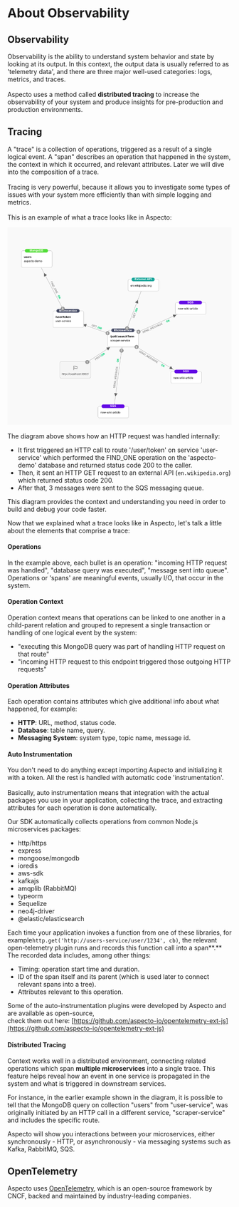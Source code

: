 # About Observability

## Observability

Observability is the ability to understand system behavior and state by looking at its output. In this context, the output data is usually referred to as 'telemetry data', and there are three major well-used categories: logs, metrics, and traces.\
\
Aspecto uses a method called **distributed tracing** to increase the observability of your system and produce insights for pre-production and production environments.

## Tracing

A "trace" is a collection of operations, triggered as a result of a single logical event. A "span" describes an operation that happened in the system, the context in which it occurred, and relevant attributes. Later we will dive into the composition of a trace.\
\
Tracing is very powerful, because it allows you to investigate some types of issues with your system more efficiently than with simple logging and metrics.\
\
This is an example of what a trace looks like in Aspecto:

![](<../.gitbook/assets/image (10).png>)

The diagram above shows how an HTTP request was handled internally:

* It first triggered an HTTP call to route '/user/token' on service 'user-service' which performed the FIND\_ONE operation on the 'aspecto-demo' database and returned status code 200 to the caller.
* Then, it sent an HTTP GET request to an external API (`en.wikipedia.org`) which returned status code 200.
* After that, 3 messages were sent to the SQS messaging queue.

This diagram provides the context and understanding you need in order to build and debug your code faster.

Now that we explained what a trace looks like in Aspecto, let's talk a little about the elements that comprise a trace:

#### Operations

In the example above, each bullet is an operation: "incoming HTTP request was handled", "database query was executed", "message sent into queue". Operations or 'spans' are meaningful events, usually I/O, that occur in the system.&#x20;

#### Operation Context

Operation context means that operations can be linked to one another in a child-parent relation and grouped to represent a single transaction or handling of one logical event by the system:

* "executing this MongoDB query was part of handling HTTP request on that route"
* "incoming HTTP request to this endpoint triggered those outgoing HTTP requests"

#### Operation Attributes

Each operation contains attributes which give additional info about what happened, for example:

* **HTTP**: URL, method, status code.
* **Database**: table name, query.
* **Messaging System**: system type, topic name, message id.

#### Auto Instrumentation

You don't need to do anything except importing Aspecto and initializing it with a token. All the rest is handled with automatic code 'instrumentation'.\
\
Basically, auto instrumentation means that integration with the actual packages you use in your application, collecting the trace, and extracting attributes for each operation is done automatically.

Our SDK automatically collects operations from common Node.js microservices packages:

* http/https
* express
* mongoose/mongodb
* ioredis
* aws-sdk
* kafkajs
* amqplib (RabbitMQ)
* typeorm
* Sequelize
* neo4j-driver
* @elastic/elasticsearch

Each time your application invokes a function from one of these libraries, for example`http.get('http://users-service/user/1234', cb)`, the relevant open-telemetry plugin runs and records this function call into a span**.** The recorded data includes, among other things:

* Timing: operation start time and duration.
* ID of the span itself and its parent (which is used later to connect relevant spans into a tree).&#x20;
* Attributes relevant to this operation.

Some of the auto-instrumentation plugins were developed by Aspecto and are available as open-source,\
check them out here: [https://github.com/aspecto-io/opentelemetry-ext-js](https://github.com/aspecto-io/opentelemetry-ext-js)

#### Distributed Tracing

Context works well in a distributed environment, connecting related operations which span **multiple microservices** into a single trace. This feature helps reveal how an event in one service is propagated in the system and what is triggered in downstream services.&#x20;

For instance, in the earlier example shown in the diagram, it is possible to tell that the MongoDB query on collection "users" from "user-service", was originally initiated by an HTTP call in a different service, "scraper-service" and includes the specific route.

Aspecto will show you interactions between your microservices, either synchronously - HTTP, or asynchronously - via messaging systems such as Kafka, RabbitMQ, SQS.

## OpenTelemetry

Aspecto uses [OpenTelemetry](https://opentelemetry.io/docs/), which is an open-source framework by CNCF, backed and maintained by industry-leading companies.

